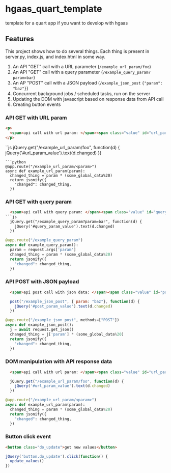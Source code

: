 # hgaas_quart_template

template for a quart app if you want to develop with hgaas


## Features

This project shows how to do several things. Each thing is present in server.py, index.js, and index.html in some way.

1. An API "GET" call with a URL parameter (`/example_url_param/foo`)
2. An API "GET" call with a query parameter (`/example_query_param?param=bar`)
3. An AP "POST" call with a JSON payload (`/example_json_post` `{"param": "baz"}`)
4. Concurrent background jobs / scheduled tasks, run on the server
5. Updating the DOM with javascript based on response data from API call
6. Creating button events


### API GET with URL param

```html
<p>
  <span>api call with url param: </span><span class="value" id="url_param_value"></span>
</p>
```
``js
  jQuery.get("/example_url_param/foo", function(d) {
    jQuery('#url_param_value').text(d.changed)
  })
```
```python
@app.route("/example_url_param/<param>")
async def example_url_param(param):
  changed_thing = param * (some_global_data%20)
  return jsonify({
    "changed": changed_thing,
  })
```

### API GET with query param
```html
  <span>api call with query param: </span><span class="value" id="query_param_value"></span>
```js
  jQuery.get("/example_query_param?param=bar", function(d) {
    jQuery('#query_param_value').text(d.changed)
  })
```
```python
@app.route("/example_query_param")
async def example_query_param():
  param = request.args['param']
  changed_thing = param * (some_global_data%20)
  return jsonify({
    "changed": changed_thing,
  })
```

### API POST with JSON payload
```html
  <span>api post call with json data: </span><span class="value" id="post_param_value"></span>
```
```js
  post("/example_json_post", { param: "baz"}, function(d) {
    jQuery('#post_param_value').text(d.changed)
  })
```
```python
@app.route("/example_json_post", methods=["POST"])
async def example_json_post():
  j = await request.get_json()
  changed_thing = j['param'] * (some_global_data%20)
  return jsonify({
    "changed": changed_thing,
  })
```

### DOM manipulation with API response data
```html
  <span>api call with url param: </span><span class="value" id="url_param_value"></span>
```
```js
  jQuery.get("/example_url_param/foo", function(d) {
    jQuery('#url_param_value').text(d.changed)
  })
```
```python
@app.route("/example_url_param/<param>")
async def example_url_param(param):
  changed_thing = param * (some_global_data%20)
  return jsonify({
    "changed": changed_thing,
  })
```

### Button click event
```html
<button class="do_update">get new values</button>
```
```javascript
jQuery('button.do_update').click(function() { 
  update_values()
})
```

